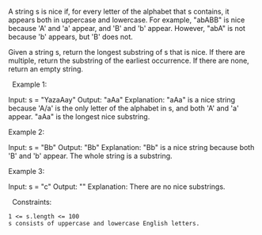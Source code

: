 A string s is nice if, for every letter of the alphabet that s contains, it appears both in uppercase and lowercase. For example, "abABB" is nice because 'A' and 'a' appear, and 'B' and 'b' appear. However, "abA" is not because 'b' appears, but 'B' does not.

Given a string s, return the longest substring of s that is nice. If there are multiple, return the substring of the earliest occurrence. If there are none, return an empty string.

 
Example 1:

Input: s = "YazaAay"
Output: "aAa"
Explanation: "aAa" is a nice string because 'A/a' is the only letter of the alphabet in s, and both 'A' and 'a' appear.
"aAa" is the longest nice substring.


Example 2:

Input: s = "Bb"
Output: "Bb"
Explanation: "Bb" is a nice string because both 'B' and 'b' appear. The whole string is a substring.


Example 3:

Input: s = "c"
Output: ""
Explanation: There are no nice substrings.


 
Constraints:


	1 <= s.length <= 100
	s consists of uppercase and lowercase English letters.

